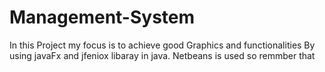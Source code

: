 # Management-System
In this Project my focus is to achieve good Graphics and functionalities
By using javaFx and jfeniox libaray in java.
Netbeans is used so remmber that 
